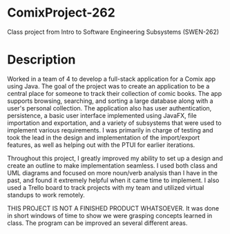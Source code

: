 # ComixProject-262
Class project from Intro to Software Engineering Subsystems (SWEN-262) 

# Description
Worked in a team of 4 to develop a full-stack application for a Comix app using Java. The goal of the project was to create an application to be a central place for someone to track their collection of comic books. The app supports browsing, searching, and sorting a large database along with a user's personal collection. The application also has user authentication, persistence, a basic user interface implemented using JavaFX, file importation and exportation, and a variety of subsystems that were used to implement various requirements. I was primarily in charge of testing and took the lead in the design and implementation of the import/export features, as well as helping out with the PTUI for earlier iterations. 

Throughout this project, I greatly improved my ability to set up a design and create an outline to make implementation seamless. I used both class and UML diagrams and focused on more noun/verb analysis than I have in the past, and found it extremely helpful when it came time to implement. I also used a Trello board to track projects with my team and utilized virtual standups to work remotely.

THIS PROJECT IS NOT A FINISHED PRODUCT WHATSOEVER. It was done in short windows of time to show we were grasping concepts learned in class. The program can be improved an several different areas.
